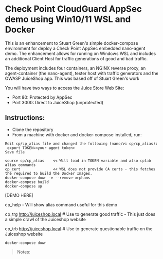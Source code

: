 # Check Point CloudGuard AppSec demo using Win10/11 WSL and Docker
 
 This is an enhancement to Stuart Green's simple docker-compose environment for deploy a Check Point AppSec embedded nano-agent demo. The enhancement allows for running on Windows WSL and includes an additional Client Host for traffic generations of good and bad traffic.
  
The deployment includes four containers, an NGINX reverse proxy, an agent-container (the nano-agent), tester host with traffic generators and the OWASP JuiceShop app.
 This was based off of Stuart Green's work

You will have two ways to access the Juice Store Web Site:  
* Port 80: Protected by AppSec  
* Port 3000: Direct to JuiceShop (unprotected)  
  
## Instructions:
 
* Clone the repository
* From a machine with docker and docker-compose installed, run:  
```
Edit cp/cp_alias file and changed the following (nano/vi cp/cp_alias):
 export TOKEN=<your agent token>
Save file

source cp/cp_alias    << Will load in TOKEN variable and also cplab alias commands 
cp_cert               << WSL does not provide CA certs - this fetches the required to build the Docker Images.
docker-compose down -v --remove-orphans
docker-compose build
docker-compose up
```
[DEMO HERE]

cp_help     - Will show alias command useful for this demo

cp_trg http://juiceshop.local     # Use to generate good traffic 
                                   - This just does a simple crawl of the Juiceshop website

cp_trb http://juiceshop.local     # Use to generate questionable traffic on the Juiceshop website

```
docker-compose down
```
 


> Notes: 
 
